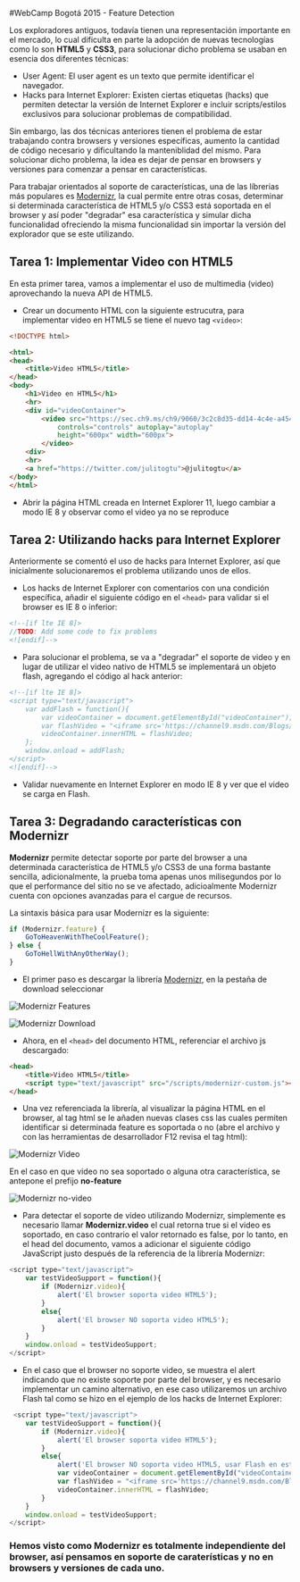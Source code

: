 #WebCamp Bogotá 2015 - Feature Detection

Los exploradores antiguos, todavía tienen una representación importante en el mercado, lo cual dificulta en parte la adopción de nuevas
tecnologías como lo son **HTML5** y **CSS3**, para solucionar dicho problema se usaban en esencia dos diferentes técnicas:

* User Agent: El user agent es un texto que permite identificar el navegador.
* Hacks para Internet Explorer: Existen ciertas etiquetas (hacks) que permiten detectar la versión de Internet Explorer e incluir scripts/estilos exclusivos para solucionar problemas
de compatibilidad.

Sin embargo, las dos técnicas anteriores tienen el problema de estar trabajando contra browsers y versiones específicas, aumento 
la cantidad de código necesario y dificultando la manteniblidad del mismo. Para solucionar dicho problema, la idea es dejar de pensar
en browsers y versiones para comenzar a pensar en características.

Para trabajar orientados al soporte de características, una de las líbrerias más populares es [Modernizr](https://modernizr.com/),
la cual permite entre otras cosas, determinar si determinada característica de HTML5 y/o CSS3 está soportada en el browser y
así poder "degradar" esa característica y simular dicha funcionalidad ofreciendo la misma funcionalidad sin importar
la versión del explorador que se este utilizando.

## Tarea 1: Implementar Video con HTML5

En esta primer tarea, vamos a implementar el uso de multimedia (video) aprovechando la nueva API de HTML5.

* Crear un documento HTML con la siguiente estrucutra, para implementar video en HTML5 se tiene el nuevo tag `<video>`:

```html
<!DOCTYPE html>

<html>
<head>
    <title>Video HTML5</title>
</head>
<body>
    <h1>Video en HTML5</h1>
    <hr>
	<div id="videoContainer">
		<video src="https://sec.ch9.ms/ch9/9060/3c2c8d35-dd14-4c4e-a454-6f490f799060/VScodegettingstarted_high.mp4" 
			controls="controls" autoplay="autoplay" 
			height="600px" width="600px">
		</video>
	<div>
    <hr>
    <a href="https://twitter.com/julitogtu">@julitogtu</a>
</body>
</html>
```
* Abrir la página HTML creada en Internet Explorer 11, luego cambiar a modo IE 8 y observar como el video ya no se reproduce

## Tarea 2: Utilizando hacks para Internet Explorer

Anteriormente se comentó el uso de hacks para Internet Explorer, así que inicialmente solucionaremos el problema utilizando unos de ellos.

* Los hacks de Internet Explorer con comentarios con una condición específica, añadir el siguiente código en el `<head>` para validar si
el browser es IE 8 o inferior:

```html
<!--[if lte IE 8]>
//TODO: Add some code to fix problems 
<![endif]-->
```

*  Para solucionar el problema, se va a "degradar" el soporte de video y en lugar de utilizar el video nativo de HTML5 se implementará un objeto flash, agregando el código
al hack anterior:

```html
<!--[if lte IE 8]>
<script type="text/javascript">
	var addFlash = function(){
		var videoContainer = document.getElementById("videoContainer");
		var flashVideo = "<iframe src='https://channel9.msdn.com/Blogs/BeLux-Developer/Getting-Started-with-Visual-Studio-Code/player?format=flash#autoplay' width='600' height='600' allowFullScreen frameBorder='0'></iframe>";
		videoContainer.innerHTML = flashVideo;
	};
	window.onload = addFlash;
</script> 
<![endif]-->
```

* Validar nuevamente en Internet Explorer en modo IE 8 y ver que el video se carga en Flash.

## Tarea 3: Degradando características con Modernizr

**Modernizr** permite detectar soporte por parte del browser a una determinada característica de HTML5 y/o CSS3 de una forma bastante sencilla,
adicionalmente, la prueba toma apenas unos milisegundos por lo que el performance del sitio no se ve afectado, adicioalmente
Modernizr cuenta con opciones avanzadas para el cargue de recursos.

La sintaxis básica para usar Modernizr es la siguiente:

```javascript
if (Modernizr.feature) {
    GoToHeavenWithTheCoolFeature();
} else {
    GoToHellWithAnyOtherWay();
}
```

* El primer paso es descargar la librería [Modernizr](https://modernizr.com/), en la pestaña de download seleccionar

![Modernizr Features](http://res.cloudinary.com/julitogtu/image/upload/v1445953612/modernizr-features_hdux2v.png) 

![Modernizr Download](http://res.cloudinary.com/julitogtu/image/upload/v1445953726/modernizr-download_xylwjq.png)

* Ahora, en el `<head>` del documento HTML, referenciar el archivo js descargado:

```html
<head>
    <title>Video HTML5</title>
    <script type="text/javascript" src="/scripts/modernizr-custom.js"></script>
</head>
```

* Una vez referenciada la librería, al visualizar la página HTML en el browser, al tag html se le añaden nuevas clases css
las cuales permiten identificar si determinada feature es soportada o no (abre el archivo y con las herramientas de desarrollador F12
revisa el tag html):

![Modernizr Video](http://res.cloudinary.com/julitogtu/image/upload/v1445955093/modernizr-class_ext7kf.png)

En el caso en que video no sea soportado o alguna otra característica, se antepone el prefijo **no-feature**

![Modernizr no-video](http://res.cloudinary.com/julitogtu/image/upload/v1445955349/modernizr-novideo_c6k2o5.png)

* Para detectar el soporte de video utilizando Modernizr, simplemente es necesario llamar **Modernizr.video** el cual retorna true
si el video es soportado, en caso contrario el valor retornado es false, por lo tanto, en el head del documento, vamos a
adicionar el siguiente código JavaScript justo después de la referencia de la librería Modernizr:

```javascript
<script type="text/javascript">
	var testVideoSupport = function(){
		if (Modernizr.video){
			alert('El browser soporta video HTML5');
		}
		else{
			alert('El browser NO soporta video HTML5');
		}
	}
	window.onload = testVideoSupport;
</script>
```

* En el caso que el browser no soporte video, se muestra el alert indicando que no existe soporte por parte del browser, y es necesario implementar un camino
alternativo, en ese caso utilizaremos un archivo Flash tal como se hizo en el ejemplo de los hacks de Internet Explorer:

```javascript
 <script type="text/javascript">
	var testVideoSupport = function(){
		if (Modernizr.video){
			alert('El browser soporta video HTML5');
		}
		else{
			alert('El browser NO soporta video HTML5, usar Flash en este caso');
			var videoContainer = document.getElementById("videoContainer");
			var flashVideo = "<iframe src='https://channel9.msdn.com/Blogs/BeLux-Developer/Getting-Started-with-Visual-Studio-Code/player?format=flash#autoplay' width='600' height='600' allowFullScreen frameBorder='0'></iframe>";
			videoContainer.innerHTML = flashVideo;
		}
	}
	window.onload = testVideoSupport;
</script>
```

### Hemos visto como Modernizr es totalmente independiente del browser, así pensamos en soporte de caraterísticas y no en browsers y versiones de cada uno.